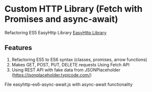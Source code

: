 # Custom HTTP Library (Fetch with Promises and async-await)
Refactoring ES5 EasyHttp Library [EasyHttp Library](https://github.com/akarlovskaya/JS_30/tree/master/easyhttp_library)

## Features
1. Refactoring ES5 to ES6 syntax (classes, promises, arrow functions)
2. Makes GET, POST, PUT, DELETE requests Using Fetch API
3. Using REST API with fake data from JSONPlaceholder (https://jsonplaceholder.typicode.com/)

File easyhttp-es6-async-await.js with async-await functionality
